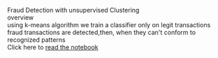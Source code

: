 Fraud Detection with unsupervised Clustering<br/>
overview<br/>
using k-means algorithm we train a classifier only on legit transactions <br />
fraud transactions are detected,then, when they can't conform to recognized patterns<br />
Click here to [read the notebook](Clustering2.ipynb)

